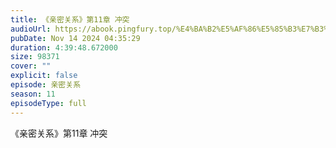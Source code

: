 ```yaml
---
title: 《亲密关系》第11章 冲突
audioUrl: https://abook.pingfury.top/%E4%BA%B2%E5%AF%86%E5%85%B3%E7%B3%BB-11-%E7%AC%AC11%E7%AB%A0%20%E5%86%B2%E7%AA%81-imkwmypk.wav
pubDate: Nov 14 2024 04:35:29
duration: 4:39:48.672000
size: 98371
cover: ""
explicit: false
episode: 亲密关系
season: 11
episodeType: full
---
```

《亲密关系》第11章 冲突